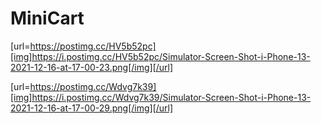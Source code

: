 # MiniCart

[url=https://postimg.cc/HV5b52pc][img]https://i.postimg.cc/HV5b52pc/Simulator-Screen-Shot-i-Phone-13-2021-12-16-at-17-00-23.png[/img][/url]

[url=https://postimg.cc/Wdvg7k39][img]https://i.postimg.cc/Wdvg7k39/Simulator-Screen-Shot-i-Phone-13-2021-12-16-at-17-00-29.png[/img][/url]


